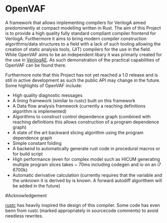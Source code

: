 # OpenVAF

A framework that allows implementing compilers for VerilogA aimed predominently at compact modelling written in Rust.
The aim of this Project is to provide a high quality fully standard compliant compiler frontend for VerilogA.
Furthermore it aims to bring modern compiler construction algorithms/data structures to a field with a lack of such tooling allowing the creation of static analysis tools, (JIT) compilers for the use in the field.
While OpenVAF aims to be an independent libary it was primarly created for the use in [VerilogAE](https://dspom.gitlab.io/verilogae/). As such demonstration of the practical capabilities of OpenVAF can be found there.

Furthermore note that this Project has not yet reached a 1.0 release and is still in active development as such the public API may change in the future.
Some highlights of OpenVAF include:
* High quality diagnostic messages
* A lining framework (similar to rustc) built on this framework
* A Data flow analysis framework (currently a reaching definitions algorithm is implemented)
* Algorithms to construct control dependence graph (combined with reaching definitions this allows construction of a program dependence graph)
* A state of the art backward slicing algorithm using the program dependence graph
* Simple constant folding 
* A backend to automatically generate rust code in procedural macros or for build script
* High performance (even for complex model such as HICUM generating multiple program slices takes ~ 70ms including codegen and io on an i7 6700k)
* Automatic derivative calculation (currently requires that the variable and the unknown it is derived by is known. A forward autodiff algorithem will be added in the future)

#Acknowledgement

[rustc](https://github.com/rust-lang/rust/) has heavily inspired the design of this compiler. Some code has even benn from rustc (marked appropriately in sourcecode comments) to avoid needless rewrites.
